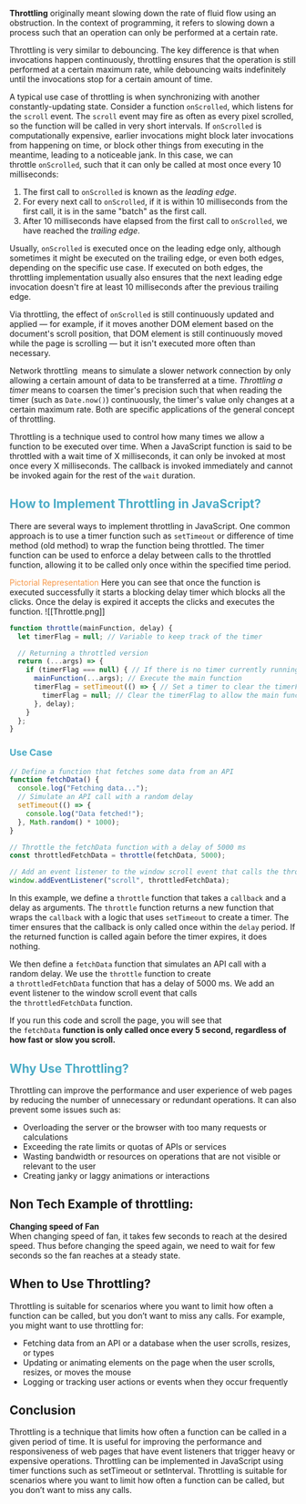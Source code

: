 **Throttling** originally meant slowing down the rate of fluid flow using an obstruction. In the context of programming, it refers to slowing down a process such that an operation can only be performed at a certain rate.

Throttling is very similar to debouncing. The key difference is that when invocations happen continuously, throttling ensures that the operation is still performed at a certain maximum rate, while debouncing waits indefinitely until the invocations stop for a certain amount of time.

A typical use case of throttling is when synchronizing with another constantly-updating state. Consider a function `onScrolled`, which listens for the `scroll` event. The `scroll` event may fire as often as every pixel scrolled, so the function will be called in very short intervals. If `onScrolled` is computationally expensive, earlier invocations might block later invocations from happening on time, or block other things from executing in the meantime, leading to a noticeable jank. In this case, we can throttle `onScrolled`, such that it can only be called at most once every 10 milliseconds:

1. The first call to `onScrolled` is known as the _leading edge_.
2. For every next call to `onScrolled`, if it is within 10 milliseconds from the first call, it is in the same "batch" as the first call.
3. After 10 milliseconds have elapsed from the first call to `onScrolled`, we have reached the _trailing edge_.

Usually, `onScrolled` is executed once on the leading edge only, although sometimes it might be executed on the trailing edge, or even both edges, depending on the specific use case. If executed on both edges, the throttling implementation usually also ensures that the next leading edge invocation doesn't fire at least 10 milliseconds after the previous trailing edge.

Via throttling, the effect of `onScrolled` is still continuously updated and applied — for example, if it moves another DOM element based on the document's scroll position, that DOM element is still continuously moved while the page is scrolling — but it isn't executed more often than necessary.

Network throttling  means to simulate a slower network connection by only allowing a certain amount of data to be transferred at a time. _Throttling a timer_ means to coarsen the timer's precision such that when reading the timer (such as `Date.now()`) continuously, the timer's value only changes at a certain maximum rate. Both are specific applications of the general concept of throttling.

Throttling is a technique used to control how many times we allow a function to be executed over time. When a JavaScript function is said to be throttled with a wait time of X milliseconds, it can only be invoked at most once every X milliseconds. The callback is invoked immediately and cannot be invoked again for the rest of the `wait` duration.

## <font color="#4bacc6">How to Implement Throttling in JavaScript?</font>

There are several ways to implement throttling in JavaScript. One common approach is to use a timer function such as `setTimeout` or difference of time method (old method) to wrap the function being throttled. The timer function can be used to enforce a delay between calls to the throttled function, allowing it to be called only once within the specified time period.

<font color="#f79646">Pictorial Representation</font>
Here you can see that once the function is executed successfully it starts a blocking delay timer which blocks all the clicks. Once the delay is expired it accepts the clicks and executes the function.
![[Throttle.png]]

```js
function throttle(mainFunction, delay) {
  let timerFlag = null; // Variable to keep track of the timer

  // Returning a throttled version 
  return (...args) => {
    if (timerFlag === null) { // If there is no timer currently running
      mainFunction(...args); // Execute the main function 
      timerFlag = setTimeout(() => { // Set a timer to clear the timerFlag after the specified delay
        timerFlag = null; // Clear the timerFlag to allow the main function to be executed again
      }, delay);
    }
  };
}
```

### <font color="#4bacc6">Use Case</font>

```js
// Define a function that fetches some data from an API
function fetchData() {
  console.log("Fetching data...");
  // Simulate an API call with a random delay
  setTimeout(() => {
    console.log("Data fetched!");
  }, Math.random() * 1000);
}

// Throttle the fetchData function with a delay of 5000 ms
const throttledFetchData = throttle(fetchData, 5000);

// Add an event listener to the window scroll event that calls the throttledFetchData function
window.addEventListener("scroll", throttledFetchData);
```

In this example, we define a `throttle` function that takes a `callback` and a delay as arguments. The `throttle` function returns a new function that wraps the `callback` with a logic that uses `setTimeout` to create a timer. The timer ensures that the callback is only called once within the `delay` period. If the returned function is called again before the timer expires, it does nothing.

We then define a `fetchData` function that simulates an API call with a random delay. We use the `throttle` function to create a `throttledFetchData` function that has a delay of 5000 ms. We add an event listener to the window scroll event that calls the `throttledFetchData` function.

If you run this code and scroll the page, you will see that the `fetchData` **function is only called once every 5 second, regardless of how fast or slow you scroll.**

## <font color="#4bacc6">Why Use Throttling?</font>

Throttling can improve the performance and user experience of web pages by reducing the number of unnecessary or redundant operations. It can also prevent some issues such as:

- Overloading the server or the browser with too many requests or calculations
- Exceeding the rate limits or quotas of APIs or services
- Wasting bandwidth or resources on operations that are not visible or relevant to the user
- Creating janky or laggy animations or interactions

## Non Tech Example of throttling:

**Changing speed of Fan**  
When changing speed of fan, it takes few seconds to reach at the desired speed. Thus before changing the speed again, we need to wait for few seconds so the fan reaches at a steady state.

## [](https://dev.to/jeetvora331/throttling-in-javascript-easiest-explanation-1081#when-to-use-throttling)When to Use Throttling?

Throttling is suitable for scenarios where you want to limit how often a function can be called, but you don’t want to miss any calls. For example, you might want to use throttling for:

- Fetching data from an API or a database when the user scrolls, resizes, or types
- Updating or animating elements on the page when the user scrolls, resizes, or moves the mouse
- Logging or tracking user actions or events when they occur frequently

## [](https://dev.to/jeetvora331/throttling-in-javascript-easiest-explanation-1081#conclusion)Conclusion

Throttling is a technique that limits how often a function can be called in a given period of time. It is useful for improving the performance and responsiveness of web pages that have event listeners that trigger heavy or expensive operations. Throttling can be implemented in JavaScript using timer functions such as setTimeout or setInterval. Throttling is suitable for scenarios where you want to limit how often a function can be called, but you don’t want to miss any calls.